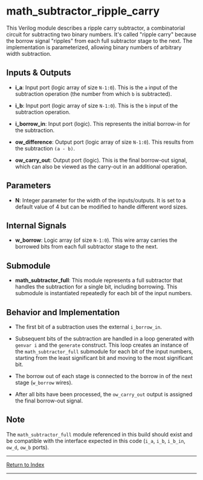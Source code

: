 # math_subtractor_ripple_carry

This Verilog module describes a ripple carry subtractor, a combinatorial circuit for subtracting two binary numbers. It's called "ripple carry" because the borrow signal "ripples" from each full subtractor stage to the next. The implementation is parameterized, allowing binary numbers of arbitrary width subtraction.

## Inputs & Outputs

- **i_a**: Input port (logic array of size `N-1:0`). This is the `a` input of the subtraction operation (the number from which `b` is subtracted).

- **i_b**: Input port (logic array of size `N-1:0`). This is the `b` input of the subtraction operation.

- **i_borrow_in**: Input port (logic). This represents the initial borrow-in for the subtraction.

- **ow_difference**: Output port (logic array of size `N-1:0`). This results from the subtraction `(a - b)`.

- **ow_carry_out**: Output port (logic). This is the final borrow-out signal, which can also be viewed as the carry-out in an additional operation.

## Parameters

- **N**: Integer parameter for the width of the inputs/outputs. It is set to a default value of 4 but can be modified to handle different word sizes.

## Internal Signals

- **w_borrow**: Logic array (of size `N-1:0`). This wire array carries the borrowed bits from each full subtractor stage to the next.

## Submodule

- **math_subtractor_full**: This module represents a full subtractor that handles the subtraction for a single bit, including borrowing. This submodule is instantiated repeatedly for each bit of the input numbers.

## Behavior and Implementation

- The first bit of a subtraction uses the external `i_borrow_in`.

- Subsequent bits of the subtraction are handled in a loop generated with `genvar i` and the `generate` construct. This loop creates an instance of the `math_subtractor_full` submodule for each bit of the input numbers, starting from the least significant bit and moving to the most significant bit.

- The borrow out of each stage is connected to the borrow in of the next stage (`w_borrow` wires).

- After all bits have been processed, the `ow_carry_out` output is assigned the final borrow-out signal.

## Note

The `math_subtractor_full` module referenced in this build should exist and be compatible with the interface expected in this code (`i_a`, `i_b`, `i_b_in`, `ow_d`, `ow_b` ports).

---

[Return to Index](index.md)

----------
